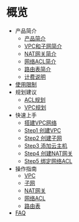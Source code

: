 # 概览

* 产品简介
    * [产品简介](network/vpc/introduction/vpc)
    * [VPC和子网简介](network/vpc/introduction/subnet)
    * [NAT网关简介](network/vpc/introduction/natgw)
    * [网络ACL简介](network/vpc/introduction/acl)
    * [路由表简介](network/vpc/introduction/routetable)
    * [计费说明](network/vpc/introduction/price)    
* [使用限制](network/vpc/limit)
* 规划建议
    * [ACL规划](network/vpc/configurationguide/aclguide)
    * [VPC规划](network/vpc/configurationguide/vpcguide)
* 快速上手
    * [搭建VPC网络](network/vpc/briefguide/newuser)
    * [Step1 创建VPC](network/vpc/briefguide/step1)
    * [Step2 创建子网](network/vpc/briefguide/step2)
    * [Step3 添加云主机](network/vpc/briefguide/step3)
    * [Step4 创建NAT网关](network/vpc/briefguide/step4)
    * [Step5 绑定网络ACL](network/vpc/briefguide/step5)
* 操作指南
    * [VPC](network/vpc/guide/vpc)
    * [子网](network/vpc/guide/subnet)
    * [NAT网关](network/vpc/guide/natgw)
    * [网络ACL](network/vpc/guide/networkacl)
    * [路由表](network/vpc/guide/routetable)
* [FAQ](network/vpc/faq) 
   